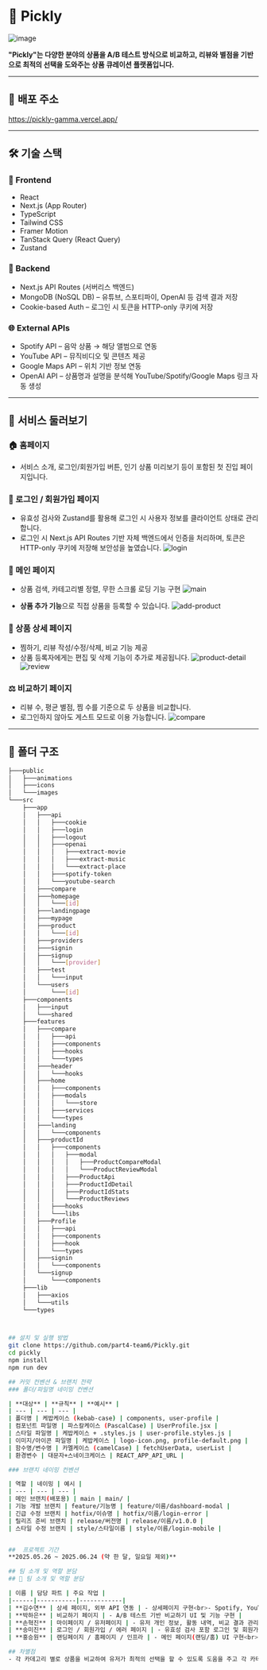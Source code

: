 # 👀 Pickly

![image](https://github.com/user-attachments/assets/0bf3d322-9308-4e82-9e29-ced002f0444c)

**"Pickly"는 다양한 분야의 상품을 A/B 테스트 방식으로 비교하고, 리뷰와 별점을 기반으로 최적의 선택을 도와주는 상품 큐레이션 플랫폼입니다.**

---

## 🔗 배포 주소

https://pickly-gamma.vercel.app/

---

## 🛠 기술 스택

### 🎨 Frontend

- React
- Next.js (App Router)
- TypeScript
- Tailwind CSS
- Framer Motion
- TanStack Query (React Query)
- Zustand

### 🔧 Backend

- Next.js API Routes (서버리스 백엔드)
- MongoDB (NoSQL DB) – 유튜브, 스포티파이, OpenAI 등 검색 결과 저장
- Cookie-based Auth – 로그인 시 토큰을 HTTP-only 쿠키에 저장

### 🌐 External APIs

- Spotify API – 음악 상품 → 해당 앨범으로 연동
- YouTube API – 뮤직비디오 및 콘텐츠 제공
- Google Maps API – 위치 기반 정보 연동
- OpenAI API – 상품명과 설명을 분석해 YouTube/Spotify/Google Maps 링크 자동 생성

---

## 👀 서비스 둘러보기

### 🏠 홈페이지

- 서비스 소개, 로그인/회원가입 버튼, 인기 상품 미리보기 등이 포함된 첫 진입 페이지입니다.

### 🔐 로그인 / 회원가입 페이지

- 유효성 검사와 Zustand를 활용해 로그인 시 사용자 정보를 클라이언트 상태로 관리합니다.
- 로그인 시 Next.js API Routes 기반 자체 백엔드에서 인증을 처리하며, 토큰은 HTTP-only 쿠키에 저장해 보안성을 높였습니다.
![login](https://github.com/user-attachments/assets/b0ad7843-5f3c-45f6-a3dc-4e3bdb5d54d1)

### 🧭 메인 페이지

- 상품 검색, 카테고리별 정렬, 무한 스크롤 로딩 기능 구현
![main](https://github.com/user-attachments/assets/82e65a8e-2630-4dd9-acee-be95c1fa7a19)

- **상품 추가 기능**으로 직접 상품을 등록할 수 있습니다.
![add-product](https://github.com/user-attachments/assets/94dc0b5f-bd62-464c-903c-b45be65c2873)

### 📄 상품 상세 페이지

- 찜하기, 리뷰 작성/수정/삭제, 비교 기능 제공
- 상품 등록자에게는 편집 및 삭제 기능이 추가로 제공됩니다.
![product-detail](https://github.com/user-attachments/assets/0200de9a-2311-497c-8e46-8ca6ad687411)
![review](https://github.com/user-attachments/assets/252a6d6a-7ac5-4702-bd84-18de424a8678)

### ⚖️ 비교하기 페이지

- 리뷰 수, 평균 별점, 찜 수를 기준으로 두 상품을 비교합니다.
- 로그인하지 않아도 게스트 모드로 이용 가능합니다.
![compare](https://github.com/user-attachments/assets/036)

---

## 📁 폴더 구조

```bash
├───public
│   ├───animations
│   ├───icons
│   └───images
└───src
    ├───app
    │   ├───api
    │   │   ├───cookie
    │   │   ├───login
    │   │   ├───logout
    │   │   ├───openai
    │   │   │   ├───extract-movie
    │   │   │   ├───extract-music
    │   │   │   └───extract-place
    │   │   ├───spotify-token
    │   │   └───youtube-search
    │   ├───compare
    │   ├───homepage
    │   │   └───[id]
    │   ├───landingpage
    │   ├───mypage
    │   ├───product
    │   │   └───[id]
    │   ├───providers
    │   ├───signin
    │   ├───signup
    │   │   └───[provider]
    │   ├───test
    │   │   └───input
    │   └───users
    │       └───[id]
    ├───components
    │   ├───input
    │   └───shared
    ├───features
    │   ├───compare
    │   │   ├───api
    │   │   ├───components
    │   │   ├───hooks
    │   │   └───types
    │   ├───header
    │   │   └───hooks
    │   ├───home
    │   │   ├───components
    │   │   ├───modals
    │   │   │   └───store
    │   │   ├───services
    │   │   └───types
    │   ├───landing
    │   │   └───components
    │   ├───productId
    │   │   ├───components
    │   │   │   ├───modal
    │   │   │   │   ├───ProductCompareModal
    │   │   │   │   └───ProductReviewModal
    │   │   │   ├───ProductApi
    │   │   │   ├───ProductIdDetail
    │   │   │   ├───ProductIdStats
    │   │   │   └───ProductReviews
    │   │   ├───hooks
    │   │   └───libs
    │   ├───Profile
    │   │   ├───api
    │   │   ├───components
    │   │   ├───hook
    │   │   └───types
    │   ├───signin
    │   │   └───components
    │   └───signup
    │       └───components
    ├───lib
    │   ├───axios
    │   └───utils
    └───types



## 설치 및 실행 방법
git clone https://github.com/part4-team6/Pickly.git
cd pickly
npm install
npm run dev

## 커밋 컨벤션 & 브랜치 전략
### 폴더/파일명 네이밍 컨벤션

| **대상** | **규칙** | **예시** |
| --- | --- | --- |
| 폴더명 | 케밥케이스 (kebab-case) | components, user-profile |
| 컴포넌트 파일명 | 파스칼케이스 (PascalCase) | UserProfile.jsx |
| 스타일 파일명 | 케밥케이스 + .styles.js | user-profile.styles.js |
| 이미지/아이콘 파일명 | 케밥케이스 | logo-icon.png, profile-default.png |
| 함수명/변수명 | 카멜케이스 (camelCase) | fetchUserData, userList |
| 환경변수 | 대문자+스네이크케이스 | REACT_APP_API_URL |

### 브랜치 네이밍 컨벤션

| 역할 | 네이밍 | 예시 |
| --- | --- | --- |
| 메인 브랜치(배포용) | main | main/ |
| 기능 개발 브랜치 | feature/기능명 | feature/이름/dashboard-modal |
| 긴급 수정 브랜치 | hotfix/이슈명 | hotfix/이름/login-error |
| 릴리즈 준비 브랜치 | release/버전명 | release/이름/v1.0.0 |
| 스타일 수정 브랜치 | style/스타일이름 | style/이름/login-mobile |


##  프로젝트 기간
**2025.05.26 ~ 2025.06.24 (약 한 달, 일요일 제외)**

## 팀 소개 및 역할 분담
## 👥 팀 소개 및 역할 분담

| 이름 | 담당 파트 | 주요 작업 |
|------|-----------|------------|
| **김수연** | 상세 페이지, 외부 API 연동 | - 상세페이지 구현<br>- Spotify, YouTube, Google Maps, OpenAI API 연동<br>- MongoDB 연결<br>- Zustand로 유저 상태 관리 및 비교 상품 등록 기능 |
| **박하은** | 비교하기 페이지 | - A/B 테스트 기반 비교하기 UI 및 기능 구현 |
| **손혁진** | 마이페이지 / 유저페이지 | - 유저 개인 정보, 활동 내역, 비교 결과 관리 UI 구현 |
| **송미진** | 로그인 / 회원가입 / 에러 페이지 | - 유효성 검사 포함 로그인 및 회원가입 기능<br>- 에러 페이지 전반 |
| **홍승원** | 랜딩페이지 / 홈페이지 / 인프라 | - 메인 페이지(랜딩/홈) UI 구현<br>- 로딩 처리<br>- 백엔드 API 개발 (Next.js API Routes)<br>- 카테고리 페이지<br>- 공통 컴포넌트(헤더)<br>- SEO 최적화, 환경설정 |

## 차별점
- 각 카데고리 별로 상품을 비교하여 유저가 최적의 선택을 할 수 있도록 도움을 주고 각 카테고리에 맞는 외부 api를 이용하여 유저 편의성을 증진시킴.
